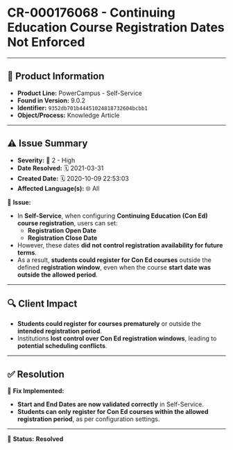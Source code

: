 # CR-000176068 - Continuing Education Course Registration Dates Not Enforced

---

## 📌 Product Information
- **Product Line:** PowerCampus - Self-Service  
- **Found in Version:** 9.0.2  
- **Identifier:** `9352db701b44451024818732604bcbb1`  
- **Object/Process:** Knowledge Article  

---

## ⚠️ Issue Summary
- **Severity:** 🔴 2 - High  
- **Date Resolved:** 🗓️ 2021-03-31  
- **Created Date:** 🗓️ 2020-10-09 22:53:03  
- **Affected Language(s):** 🌐 All  

🔹 **Issue:**  
- In **Self-Service**, when configuring **Continuing Education (Con Ed) course registration**, users can set:  
  - **Registration Open Date**  
  - **Registration Close Date**  
- However, these dates **did not control registration availability for future terms**.  
- As a result, **students could register for Con Ed courses** outside the defined **registration window**, even when the course **start date was outside the allowed period**.  

---

## 🔍 Client Impact
- **Students could register for courses prematurely** or outside the **intended registration period**.  
- Institutions **lost control over Con Ed registration windows**, leading to **potential scheduling conflicts**.  

---

## ✅ Resolution
🔧 **Fix Implemented:**  
- **Start and End Dates are now validated correctly** in Self-Service.  
- **Students can only register for Con Ed courses within the allowed registration period**, as per configuration settings.  

---

🚀 **Status:** **Resolved**
